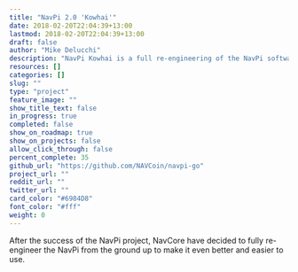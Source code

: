 ```yaml
---
title: "NavPi 2.0 'Kowhai'"
date: 2018-02-20T22:04:39+13:00
lastmod: 2018-02-20T22:04:39+13:00
draft: false
author: "Mike Delucchi"
description: "NavPi Kowhai is a full re-engineering of the NavPi software from the ground up to make it even better and easier to use."
resources: []
categories: []
slug: ""
type: "project"
feature_image: ""
show_title_text: false
in_progress: true
completed: false
show_on_roadmap: true
show_on_projects: false
allow_click_through: false
percent_complete: 35
github_url: "https://github.com/NAVCoin/navpi-go"
project_url: ""
reddit_url: ""
twitter_url: ""
card_color: "#6984D8"
font_color: "#fff"
weight: 0
---
```


After the success of the NavPi project, NavCore have decided to fully re-engineer the NavPi from the ground up to make it even better and easier to use.
<!--more-->
